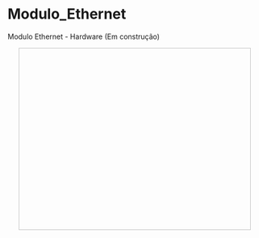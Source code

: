 # Modulo_Ethernet
Modulo Ethernet - Hardware (Em construção)

<p align="center">
  <img width="460" height="360" https://github.com/ClaucioRosa/Modulo_Ethernet/blob/main/Modulo_ENC28J60.png>
</p>
